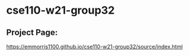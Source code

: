 # cse110-w21-group32

## Project Page:

https://emmorris1100.github.io/cse110-w21-group32/source/index.html
